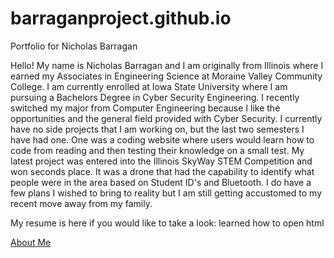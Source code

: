 # barraganproject.github.io
Portfolio for Nicholas Barragan

Hello! My name is Nicholas Barragan and I am originally from Illinois where I earned my Associates in Engineering Science at Moraine Valley Community College. I am currently enrolled at Iowa State University where I am pursuing a Bachelors Degree in Cyber Security Engineering. I recently switched my major from Computer Engineering because I like the opportunities and the general field provided with Cyber Security. I currently have no side projects that I am working on, but the last two semesters I have had one. One was a coding website where users would learn how to code from reading and then testing their knowledge on a small test. My latest project was entered into the Illinois SkyWay STEM Competition and won seconds place. It was a drone that had the capability to identify what people were in the area based on Student ID's and Bluetooth. I do have a few plans I wished to bring to reality but I am still getting accustomed to my recent move away from my family.

My resume is here if you would like to take a look: learned how to open html

<a href="about.html" title="About Me">About Me</a>
